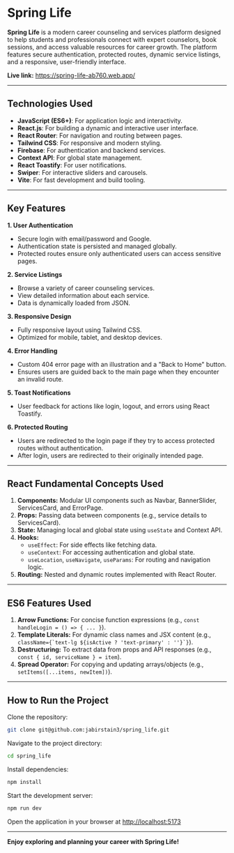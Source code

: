
# Spring Life

**Spring Life** is a modern career counseling and services platform designed to help students and professionals connect with expert counselors, book sessions, and access valuable resources for career growth. The platform features secure authentication, protected routes, dynamic service listings, and a responsive, user-friendly interface.

**Live link:** https://spring-life-ab760.web.app/

---

## Technologies Used
- **JavaScript (ES6+)**: For application logic and interactivity.
- **React.js**: For building a dynamic and interactive user interface.
- **React Router**: For navigation and routing between pages.
- **Tailwind CSS**: For responsive and modern styling.
- **Firebase**: For authentication and backend services.
- **Context API**: For global state management.
- **React Toastify**: For user notifications.
- **Swiper**: For interactive sliders and carousels.
- **Vite**: For fast development and build tooling.

---

## Key Features

**1. User Authentication**
   - Secure login with email/password and Google.
   - Authentication state is persisted and managed globally.
   - Protected routes ensure only authenticated users can access sensitive pages.

**2. Service Listings**
   - Browse a variety of career counseling services.
   - View detailed information about each service.
   - Data is dynamically loaded from JSON.

**3. Responsive Design**
   - Fully responsive layout using Tailwind CSS.
   - Optimized for mobile, tablet, and desktop devices.

**4. Error Handling**
   - Custom 404 error page with an illustration and a "Back to Home" button.
   - Ensures users are guided back to the main page when they encounter an invalid route.

**5. Toast Notifications**
   - User feedback for actions like login, logout, and errors using React Toastify.

**6. Protected Routing**
   - Users are redirected to the login page if they try to access protected routes without authentication.
   - After login, users are redirected to their originally intended page.

---

## React Fundamental Concepts Used

1. **Components:** Modular UI components such as Navbar, BannerSlider, ServicesCard, and ErrorPage.
2. **Props:** Passing data between components (e.g., service details to ServicesCard).
3. **State:** Managing local and global state using `useState` and Context API.
4. **Hooks:**
   - `useEffect`: For side effects like fetching data.
   - `useContext`: For accessing authentication and global state.
   - `useLocation`, `useNavigate`, `useParams`: For routing and navigation logic.
5. **Routing:** Nested and dynamic routes implemented with React Router.

---

## ES6 Features Used

1. **Arrow Functions:** For concise function expressions (e.g., `const handleLogin = () => { ... }`).
2. **Template Literals:** For dynamic class names and JSX content (e.g., ``className={`text-lg ${isActive ? 'text-primary' : ''}`}``).
3. **Destructuring:** To extract data from props and API responses (e.g., `const { id, serviceName } = item`).
4. **Spread Operator:** For copying and updating arrays/objects (e.g., `setItems([...items, newItem])`).

---

## How to Run the Project

Clone the repository:
```bash
git clone git@github.com:jabirstain3/spring_life.git
```

Navigate to the project directory:
```bash
cd spring_life
```

Install dependencies:
```bash
npm install
```

Start the development server:
```bash
npm run dev
```

Open the application in your browser at [http://localhost:5173](http://localhost:5173)

---

**Enjoy exploring and planning your career with Spring Life!**